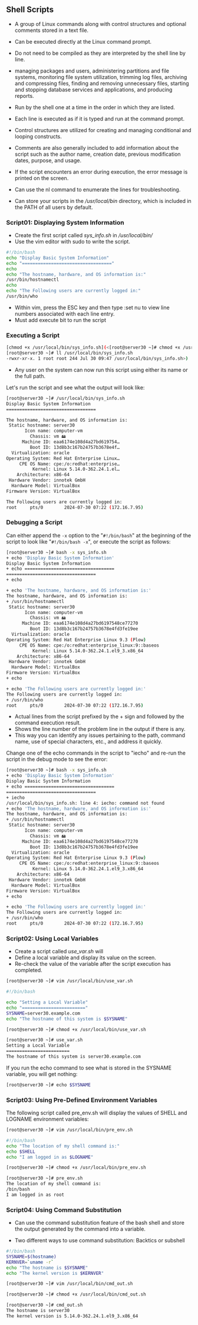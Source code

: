 ## Shell Scripts 

- A group of Linux commands along with control structures and optional comments stored in a text file. 
- Can be executed directly at the Linux command prompt. 
- Do not need to be compiled as they are interpreted by the shell line by line.
- managing packages and users, administering partitions and file systems, monitoring file system utilization, trimming log files, archiving and compressing files, finding and removing unnecessary files, starting and stopping database services and applications, and producing reports. 
- Run by the shell one at a time in the order in which they are listed. 
- Each line is executed as if it is typed and run at the command prompt. 
- Control structures are utilized for creating and managing conditional and looping constructs. 
- Comments are also generally included to add information about the script such as the author name, creation date, previous modification dates, purpose, and usage. 
- If the script encounters an error during execution, the error message is printed on the screen.

- Can use the nl command to enumerate the lines for troubleshooting.
- Can store your scripts in the */usr/local/bin* directory, which is included in the PATH of all users by default.

### Script01: Displaying System Information

- Create the first script called *sys_info.sh* in */usr/local/bin/*   
- Use the vim editor with sudo to write the script. 
```bash
#!/bin/bash
echo "Display Basic System Information"
echo "=================================="
echo
echo "The hostname, hardware, and OS information is:"
/usr/bin/hostnamectl
echo
echo "The Following users are currently logged in:"
/usr/bin/who
```

- Within vim, press the ESC key and then type :set nu to view line numbers associated with each line entry.
- Must add execute bit to run the script



### Executing a Script 

```bash
[chmod +x /usr/local/bin/sys_info.sh](<[root@server30 ~]# chmod +x /usr/local/bin/sys_info.sh
[root@server30 ~]# ll /usr/local/bin/sys_info.sh
-rwxr-xr-x. 1 root root 244 Jul 30 09:47 /usr/local/bin/sys_info.sh>)
```

- Any user on the system can now run this script using either its name or the full path.

Let's run the script and see what the output will look like:
```bash
[root@server30 ~]# /usr/local/bin/sys_info.sh
Display Basic System Information
==================================

The hostname, hardware, and OS information is:
 Static hostname: server30
       Icon name: computer-vm
         Chassis: vm 🖴
      Machine ID: eaa6174e108d4a27bd619754…
         Boot ID: 13d8b3c167b24757b3678e4f…
  Virtualization: oracle
Operating System: Red Hat Enterprise Linux…
     CPE OS Name: cpe:/o:redhat:enterprise…
          Kernel: Linux 5.14.0-362.24.1.el…
    Architecture: x86-64
 Hardware Vendor: innotek GmbH
  Hardware Model: VirtualBox
Firmware Version: VirtualBox

The Following users are currently logged in:
root     pts/0        2024-07-30 07:22 (172.16.7.95)
```

### Debugging a Script 

Can either append the `-x` option to the "`#!/bin/bash`" at the beginning of the script to look like "`#!/bin/bash -x`", or execute the script as follows:
```bash
[root@server30 ~]# bash -x sys_info.sh
+ echo 'Display Basic System Information'
Display Basic System Information
+ echo ==================================
==================================
+ echo

+ echo 'The hostname, hardware, and OS information is:'
The hostname, hardware, and OS information is:
+ /usr/bin/hostnamectl
 Static hostname: server30
       Icon name: computer-vm
         Chassis: vm 🖴
      Machine ID: eaa6174e108d4a27bd6197548ce77270
         Boot ID: 13d8b3c167b24757b3678e4fd3fe19ee
  Virtualization: oracle
Operating System: Red Hat Enterprise Linux 9.3 (Plow)     
     CPE OS Name: cpe:/o:redhat:enterprise_linux:9::baseos
          Kernel: Linux 5.14.0-362.24.1.el9_3.x86_64
    Architecture: x86-64
 Hardware Vendor: innotek GmbH
  Hardware Model: VirtualBox
Firmware Version: VirtualBox
+ echo

+ echo 'The Following users are currently logged in:'
The Following users are currently logged in:
+ /usr/bin/who
root     pts/0        2024-07-30 07:22 (172.16.7.95)
```


- Actual lines from the script prefixed by the + sign and followed by the command execution result. 
- Shows the line number of the problem line in the output if there is any. 
- This way you can identify any issues pertaining to the path, command name, use of special characters, etc., and address it quickly.

Change one of the echo commands in the script to "iecho" and re-run the script in the debug mode to see the error:
```bash
[root@server30 ~]# bash -x sys_info.sh
+ echo 'Display Basic System Information'
Display Basic System Information
+ echo ==================================
==================================
+ iecho
/usr/local/bin/sys_info.sh: line 4: iecho: command not found
+ echo 'The hostname, hardware, and OS information is:'
The hostname, hardware, and OS information is:
+ /usr/bin/hostnamectl
 Static hostname: server30
       Icon name: computer-vm
         Chassis: vm 🖴
      Machine ID: eaa6174e108d4a27bd6197548ce77270
         Boot ID: 13d8b3c167b24757b3678e4fd3fe19ee
  Virtualization: oracle
Operating System: Red Hat Enterprise Linux 9.3 (Plow)     
     CPE OS Name: cpe:/o:redhat:enterprise_linux:9::baseos
          Kernel: Linux 5.14.0-362.24.1.el9_3.x86_64
    Architecture: x86-64
 Hardware Vendor: innotek GmbH
  Hardware Model: VirtualBox
Firmware Version: VirtualBox
+ echo

+ echo 'The Following users are currently logged in:'
The Following users are currently logged in:
+ /usr/bin/who
root     pts/0        2024-07-30 07:22 (172.16.7.95)
```

### Script02: Using Local Variables

- Create a script called *use_var.sh* will 
- Define a local variable and display its value on the screen. 
- Re-check the value of the variable after the script execution has completed. 
```bash
[root@server30 ~]# vim /usr/local/bin/use_var.sh

#!/bin/bash

echo "Setting a Local Variable"
echo "========================"
SYSNAME=server30.example.com
echo "The hostname of this system is $SYSNAME"
```

```bash
[root@server30 ~]# chmod +x /usr/local/bin/use_var.sh

[root@server30 ~]# use_var.sh
Setting a Local Variable
========================
The hostname of this system is server30.example.com
```

If you run the echo command to see what is stored in the SYSNAME
variable, you will get nothing:
```bash
[root@server30 ~]# echo $SYSNAME

```

### Script03: Using Pre-Defined Environment Variables 

The following script called pre_env.sh will display the values of SHELL and LOGNAME environment variables:
```bash
[root@server30 ~]# vim /usr/local/bin/pre_env.sh

#!/bin/bash
echo "The location of my shell command is:"
echo $SHELL
echo "I am logged in as $LOGNAME"
```

```bash
[root@server30 ~]# chmod +x /usr/local/bin/pre_env.sh

[root@server30 ~]# pre_env.sh
The location of my shell command is:
/bin/bash
I am logged in as root
```

### Script04: Using Command Substitution

- Can use the command substitution feature of the bash shell and store the output generated by the command
into a variable. 

- Two different ways to use command substitution: Backtics or subshell

```bash
#!/bin/bash
SYSNAME=$(hostname)
KERNVER=`uname -r`
echo "The hostname is $SYSNAME"
echo "The kernel version is $KERNVER"
```

```bash
[root@server30 ~]# vim /usr/local/bin/cmd_out.sh

[root@server30 ~]# chmod +x /usr/local/bin/cmd_out.sh

[root@server30 ~]# cmd_out.sh
The hostname is server30
The kernel version is 5.14.0-362.24.1.el9_3.x86_64
```



